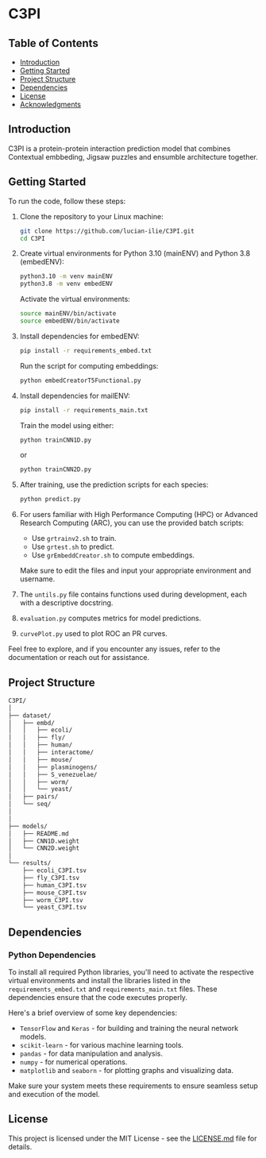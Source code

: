 # C3PI

## Table of Contents

- [Introduction](#introduction)
- [Getting Started](#getting-started)
- [Project Structure](#project-structure)
- [Dependencies](#dependencies)
- [License](#license)
- [Acknowledgments](#acknowledgments)

## Introduction

C3PI is a protein-protein interaction prediction model that combines Contextual embbeding, 
Jigsaw puzzles and ensumble architecture together.


## Getting Started

To run the code, follow these steps:

1. Clone the repository to your Linux machine:

    ```bash
    git clone https://github.com/lucian-ilie/C3PI.git
    cd C3PI
    ```

2. Create virtual environments for Python 3.10 (mainENV) and Python 3.8 (embedENV):

    ```bash
    python3.10 -m venv mainENV
    python3.8 -m venv embedENV
    ```

    Activate the virtual environments:

    ```bash
    source mainENV/bin/activate
    source embedENV/bin/activate
    ```

3. Install dependencies for embedENV:

    ```bash
    pip install -r requirements_embed.txt
    ```

    Run the script for computing embeddings:

    ```bash
    python embedCreatorT5Functional.py
    ```

4. Install dependencies for mailENV:

    ```bash
    pip install -r requirements_main.txt
    ```

    Train the model using either:

    ```bash
    python trainCNN1D.py
    ```

    or

    ```bash
    python trainCNN2D.py
    ```

5. After training, use the prediction scripts for each species:

    ```bash
    python predict.py
    ```

6. For users familiar with High Performance Computing (HPC) or Advanced Research Computing (ARC), you can use the provided batch scripts:

    - Use `grtrainv2.sh` to train.
    - Use `grtest.sh` to predict.
    - Use `grEmbeddCreator.sh` to compute embeddings.

    Make sure to edit the files and input your appropriate environment and username.

7. The `untils.py` file contains functions used during development, each with a descriptive docstring.

8. `evaluation.py` computes metrics for model predictions.

9. `curvePlot.py` used to plot ROC an PR curves.
  

Feel free to explore, and if you encounter any issues, refer to the documentation or reach out for assistance.
   

## Project Structure
```bash
C3PI/
│
├── dataset/
│   ├── embd/
│   │   ├── ecoli/  
│   │   ├── fly/  
│   │   ├── human/  
│   │   ├── interactome/  
│   │   ├── mouse/  
│   │   ├── plasminogens/  
│   │   ├── S_venezuelae/  
│   │   ├── worm/  
│   │   └── yeast/
│   ├── pairs/
│   └── seq/
│  
│
├── models/
│   ├── README.md
│   ├── CNN1D.weight
│   └── CNN2D.weight
│
└── results/
    ├── ecoli_C3PI.tsv  
    ├── fly_C3PI.tsv  
    ├── human_C3PI.tsv  
    ├── mouse_C3PI.tsv  
    ├── worm_C3PI.tsv  
    └── yeast_C3PI.tsv

```
## Dependencies

### Python Dependencies

To install all required Python libraries, you'll need to activate the respective virtual environments and install the libraries listed in the `requirements_embed.txt` and `requirements_main.txt` files. These dependencies ensure that the code executes properly.

Here's a brief overview of some key dependencies:

- `TensorFlow` and `Keras` - for building and training the neural network models.
- `scikit-learn` - for various machine learning tools.
- `pandas` - for data manipulation and analysis.
- `numpy` - for numerical operations.
- `matplotlib` and `seaborn` - for plotting graphs and visualizing data.

Make sure your system meets these requirements to ensure seamless setup and execution of the model.

## License

This project is licensed under the MIT License - see the [LICENSE.md](LICENSE.md) file for details.

